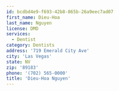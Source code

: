 ```yaml
---
id: bcdbd4e9-f693-42b8-865b-26a9eec7ad07
first_name: Dieu-Hoa
last_name: Nguyen
license: DMD
services:
  - Dentist
category: Dentists
address: '719 Emerald City Ave'
city: 'Las Vegas'
state: NV
zip: '89183'
phone: '(702) 565-0000'
title: 'Dieu-Hoa Nguyen'
---
```

